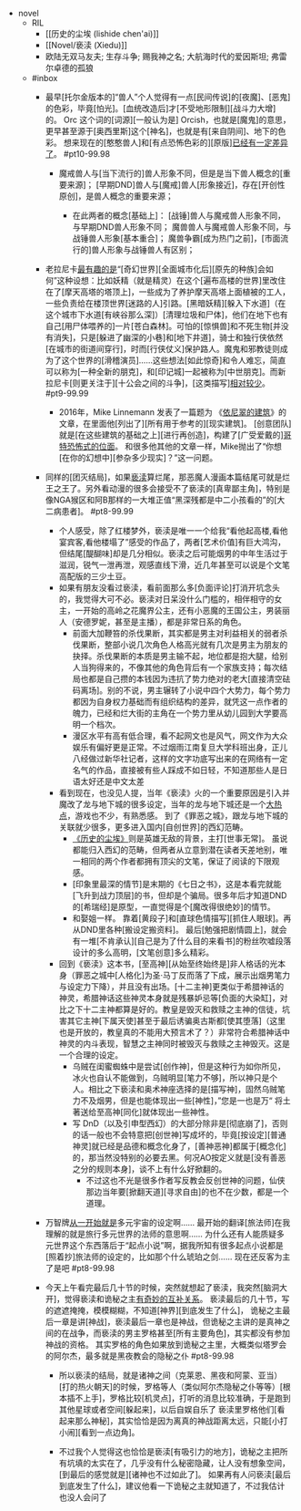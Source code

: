- novel 
    - RIL
        - [[历史的尘埃 (lishide chen'ai)]]
        - [[Novel/亵渎 (Xiedu)]]
        - 欧陆无双马友夫; 生存斗争; 赐我神之名; 大航海时代的爱因斯坦; 弗雷尔卓德的孤狼
    - #inbox
        - 最早[托尔金版本的]“兽人”个人觉得有一点[民间传说]的[夜魔]、[恶鬼]的色彩，毕竟[怕光]。[血统改造后]才[不受地形限制][战斗力大增]的。
Orc 这个词的[词源][一般认为是] Orcish，也就是[魔鬼]的意思，更早甚至源于[奥西里斯]这个[神名]，也就是有[来自阴间]、地下的色彩。
想来现在的[憨憨兽人]和[有点恐怖色彩的][原版][已经有一定差异了](https://bbs.saraba1st.com/2b/thread-2010684-1-1.html)。 #pt10-99.98
            - 魔戒兽人与[当下流行的]兽人形象不同，但是是当下兽人概念的[重要来源]；
[早期DND]兽人与[魔戒]兽人[形象接近]，存在[开创性原创]，是兽人概念的重要来源；

                - 在此两者的概念[基础上]：
[战锤]兽人与魔戒兽人形象不同，与早期DND兽人形象不同；
魔兽兽人与魔戒兽人形象不同，与战锤兽人形象[基本重合]；
魔兽争霸[成为热门之前]，[市面流行的]兽人形象与战锤兽人有区别；
        - 老拉尼卡[最有趣的是](https://bbs.saraba1st.com/2b/thread-2011024-1-1.html)“[奇幻世界][全面城市化后][原先的种族]会如何”这种设想：比如妖精（就是精灵）在这个[遍布高楼的世界]里改住在了[摩天高塔的塔顶上]，一些成为了养护摩天高塔上面植被的工人，一些负责给在楼顶世界[迷路的人]引路。[黑暗妖精][躲入下水道]（在这个城市下水道[有峡谷那么深]）[清理垃圾和尸体]，他们在地下也有自己[用尸体喂养的]一片[苍白森林]。可怕的[惊惧兽]和不死生物[并没有消失]，只是[躲进了幽深的小巷]和[地下井道]，骑士和独行侠依然[在城市的街道间穿行]，时而[行侠仗义]保护路人。魔鬼和邪教徒则成为了这个世界的[滑稽演员]……这些想法[如此惊奇]和令人难忘，简直可以称为[一种全新的朋克]，和[印记城]一起被称为[中世朋克]。而新拉尼卡[则更关注于][十公会之间的斗争]，[这类描写][相对较少](https://bbs.saraba1st.com/2b/thread-2011024-1-1.html)。 #pt9-99.99
            - 2016年，Mike Linnemann 发表了一篇题为 《[依尼翠的建筑](https://www.coolstuffinc.com/a/mikelinnemann-032316-architecture-on-innistrad/#:~:text=The%20most%20notable%20architectural%20element%20in%20nearly%20every,exterior%20that%20were%20crazy%20popular%20in%20fifteenth-century%20Germany.)》的文章，在里面他[列出了][所有用于参考的][现实建筑]。
[创意团队]就是[在这些建筑的基础之上][进行再创造]，构建了[广受爱戴的][哥特恐怖式的位面](https://www.youtube.com/watch?v=fC64JQXnTH8&t=234s)。
和很多他其他的文章一样，Mike抛出了“你想[在你的幻想中][参杂多少现实]？”这一问题。
        - 同样的[团灭结局]，如果[亵渎](((FjbB7QSJJ)))算烂尾，那恶魔人漫画本篇结尾可就是烂王之王了。另外看动漫的很多会接受不了亵渎的[真卑鄙主角]，特别是像NGA猴区和阿B那样的一大堆正值“黑深残都是中二小孩看的”的[大二病患者]。 #pt8-99.99
            - 个人感受，除了红楼梦外，亵渎是唯一一个给我“看他起高楼,看他宴宾客,看他楼塌了”感受的作品了，两者[艺术价值]有巨大鸿沟，但结尾[醍醐味]却是几分相似。亵渎之后可能烟男的中年生活过于滋润，锐气一泄再泄，观感直线下滑，近几年甚至可以说是个文笔高配版的三少土豆。
            - 如果有朋友没看过亵渎，看前面那么多[负面评论]打消开坑念头的，我觉得大可不必。亵渎对日呆没什么门槛的，相伴相守的女主，一开始的高岭之花魔界公主，还有小恶魔的王国公主，男装丽人（安德罗妮，甚至是主播），都是非常日系的角色。
                - 前面大加鞭笞的杀伐果断，其实都是男主对利益相关的弱者杀伐果断，整部小说几次角色人格高光就有几次是男主为朋友的抉择。杀伐果断的本质是男主输不起，地位都是抱大腿，给别人当狗得来的，不像其他的角色背后有一个家族支持；每次结局也都是自己攒的本钱因为违抗了势力绝对的老大[直接清空砝码离场]。别的不说，男主辗转了小说中四个大势力，每个势力都因为自身权力基础而有组织结构的差异，就凭这一点作者的魄力，已经和烂大街的主角在一个势力里从幼儿园到大学要高明一个档次。
                - 漫区水平有高有低合理，看不起网文也是风气，网文作为大众娱乐有偏好更是正常。不过烟雨江南复旦大学科班出身，正儿八经做过新华社记者，这样的文字功底写出来的在网络有一定名气的作品，直接被有些人踩成不如日轻，不知道那些人是日语太好还是中文太差
            - 看到现在，也没见人提，当年《亵渎》火的一个重要原因是引入并魔改了龙与地下城的很多设定，当年的龙与地下城还是一个[大热点](https://bbs.saraba1st.com/2b/thread-1957828-3-1.html)，游戏也不少，有熟悉感。
到了《罪恶之城》，跟龙与地下城的关联就少很多，更多进入国内[自创世界]的西幻范畴。
                - [《历史的尘埃》](((q37hRBpgX)))则是英雄无敌的背景，主打[世事无常]。
虽说都能归入西幻的范畴，但两者从立意到潜在读者天差地别，唯一相同的两个作者都拥有顶尖的文笔，保证了阅读的下限观感。
                - [印象里最深的情节]是末期的《七日之书》，这是本看完就能[飞升到战力顶层]的书，但却是个骗局。很多年后才知道DND的[希瑞经]是原型，一直觉得是个[魔改得很绝妙]的情节。
                - 和娶姐一样。
靠着[黄段子]和[直球色情描写][抓住人眼球]。再从DND里各种[搬设定搬资料]。
最后[勉强把剧情圆上]，就会有一堆[不肯承认][自己是为了什么目的来看书]的粉丝吹嘘段落设计的多么高明，[文笔创意]多么精彩。
            - 回到《亵渎》这本书，[至高神][从始至终始终是]非人格话的光本身（罪恶之城中[人格化]为圣·马丁反而落了下成，展示出烟男笔力与设定力下降），并且没有出场。[十二主神]更类似于希腊神话的神灵，希腊神话这些神灵本身就是残暴妒忌等[负面的大染缸]，对比之下十二主神都算是好的。教皇是毁灭和救赎之主神的信徒，坑害其它主神[下属天使]甚至于最后诱骗奥古斯都[使其堕落]（这里也是开放的，教皇真的不能用大预言术了？）非常符合希腊神话中神灵的内斗表现，智慧之主神同时被毁灭与救赎之主神毁灭。这是一个合理的设定。
                - 乌贼在闺蜜蜘蛛中是尝试[创作神]，但是这种行为如你所见，冰火也自认不能做到，乌贼明显[笔力不够]，所以神只是个人。相比之下亵渎和奥术神座选择的是[描写神]，固然乌贼笔力不及烟男，但是也能体现出一些[神性]，”您是一也是万“ 将土著送给至高神[同化]就体现出一些神性。
                - 写 DnD（以及引申型西幻）的大部分除非是[彻底崩了]，否则的话一般也不会特意把[创世神]写成坏的，毕竟[按设定][普通神灵]就已经是品德和概念化身了，[善神恶神]都属于[概念化]的，那当然没特别的必要去黑。何况AO按定义就是[没有善恶之分的规则本身]，谈不上有什么好掀翻的。
                    - 不过这也不光是很多作者写反教会反创世神的问题，仙侠那边当年要[掀翻天道][寻求自由]的也不在少数，都是一个道理。
        - 万智牌[从一开始就是](https://bbs.saraba1st.com/2b/thread-2022886-2-1.html)多元宇宙的设定啊……
最开始的翻译[旅法师]在我理解的就是旅行多元世界的法师的意思啊……
为什么还有人能质疑多元世界这个东西落后于“起点小说”啊，据我所知有很多起点小说都是[照着抄]旅法师的设定的，比如那个什么琥珀之剑……
现在还反客为主了是吧 #pt8-99.98
        - 今天上午看完最后几十节的时候，突然就想起了亵渎，我突然[脑洞大开]，觉得亵渎和诡秘之主[有奇妙的互补关系](https://bbs.saraba1st.com/2b/thread-2009529-4-1.html)。
亵渎最后的几十节，写的遮遮掩掩，模模糊糊，不知道[神界][到底发生了什么]，
诡秘之主最后一章是讲[神战]，亵渎最后一章也是神战，但诡秘之主讲的是真神之间的在战争，而亵渎的男主罗格甚至[所有主要角色]，其实都没有参加神战的资格。
其实罗格的角色如果放到诡秘之主里，大概类似塔罗会的阿尔杰，最多就是黑夜教会的隐秘之仆   #pt8-99.98

            - 所以亵渎的结局，就是诸神之间（克莱恩、黑夜和阿蒙、亚当）[打的热火朝天]的时候，罗格等人（类似阿尔杰隐秘之仆等等）[根本插不上手]，罗格比较[机灵点]，打听的消息比较准确，于是跑到其他星球或者空间[躲起来]，以后自娱自乐了
亵渎里罗格他们[看起来那么神秘]，其实恰恰是因为离真的神战距离太远，只能[小打小闹][看到一点边角]。

            - 不过我个人觉得这也恰恰是亵渎[有吸引力的地方]，诡秘之主把所有坑填的太实在了，几乎没有什么秘密隐藏，让人没有想象空间，[到最后的感觉就是][诸神也不过如此了]。
如果再有人问亵渎[最后到底发生了什么]，建议他看一下诡秘之主就知道了，不过我估计也没人会问了
